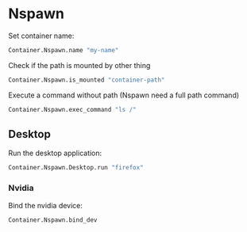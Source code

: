 # Nspawn

Set container name:

```bash
Container.Nspawn.name "my-name"
```

Check if the path is mounted by other thing

```bash
Container.Nspawn.is_mounted "container-path"
```

Execute a command without path (Nspawn need a full path command)

```bash
Container.Nspawn.exec_command "ls /"
```

## Desktop

Run the desktop application:

```bash
Container.Nspawn.Desktop.run "firefox"
```

### Nvidia

Bind the nvidia device:

```
Container.Nspawn.bind_dev
```